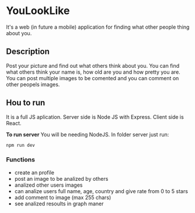 # YouLookLike
It's a web (in future a mobile) application for finding what other people thing about you.

## Description
Post your picture and find out what others think about you. You can find what others think your name is, how old are you and how pretty you are. You can post multiple images to be comented and you can comment on other peopels images.

## Hou to run
It is a full JS aplication. Server side is Node JS with Express. Client side is React.

**To run server**
You will be needing NodeJS. In folder server just run: 
 ```terminal or console
 npm run dev
```

### Functions
- create an profile
- post an image to be analized by others
- analized other users images
- can analize users full name, age, country and give rate from 0 to 5 stars
- add comment to image (max 255 chars)
- see analized resoults in graph maner
